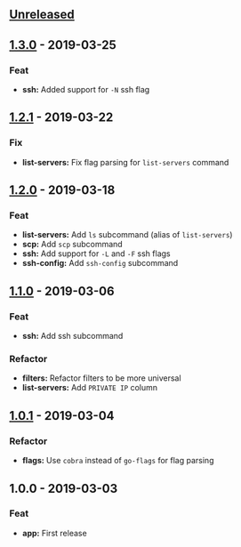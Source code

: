 <a name="unreleased"></a>
## [Unreleased]


<a name="1.3.0"></a>
## [1.3.0] - 2019-03-25
### Feat
- **ssh:** Added support for `-N` ssh flag


<a name="1.2.1"></a>
## [1.2.1] - 2019-03-22
### Fix
- **list-servers:** Fix flag parsing for `list-servers` command


<a name="1.2.0"></a>
## [1.2.0] - 2019-03-18
### Feat
- **list-servers:** Add `ls` subcommand (alias of `list-servers`)
- **scp:** Add `scp` subcommand
- **ssh:** Add support for `-L` and `-F` ssh flags
- **ssh-config:** Add `ssh-config` subcommand


<a name="1.1.0"></a>
## [1.1.0] - 2019-03-06
### Feat
- **ssh:** Add ssh subcommand

### Refactor
- **filters:** Refactor filters to be more universal
- **list-servers:** Add `PRIVATE IP` column


<a name="1.0.1"></a>
## [1.0.1] - 2019-03-04
### Refactor
- **flags:** Use `cobra` instead of `go-flags` for flag parsing


<a name="1.0.0"></a>
## 1.0.0 - 2019-03-03
### Feat
- **app:** First release


[Unreleased]: https://github.com/gr00by87/fst/compare/1.3.0...HEAD
[1.3.0]: https://github.com/gr00by87/fst/compare/1.2.1...1.3.0
[1.2.1]: https://github.com/gr00by87/fst/compare/1.2.0...1.2.1
[1.2.0]: https://github.com/gr00by87/fst/compare/1.1.0...1.2.0
[1.1.0]: https://github.com/gr00by87/fst/compare/1.0.1...1.1.0
[1.0.1]: https://github.com/gr00by87/fst/compare/1.0.0...1.0.1
